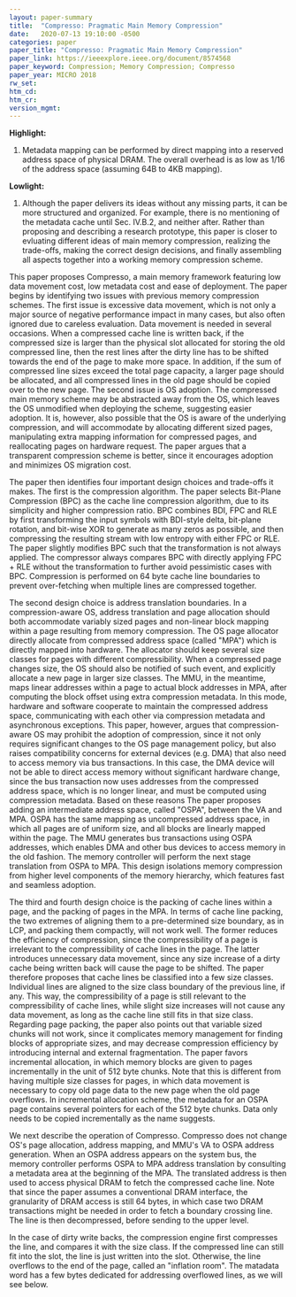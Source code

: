 ```yaml
---
layout: paper-summary
title:  "Compresso: Pragmatic Main Memory Compression"
date:   2020-07-13 19:10:00 -0500
categories: paper
paper_title: "Compresso: Pragmatic Main Memory Compression"
paper_link: https://ieeexplore.ieee.org/document/8574568
paper_keyword: Compression; Memory Compression; Compresso
paper_year: MICRO 2018
rw_set:
htm_cd:
htm_cr:
version_mgmt:
---
```


**Highlight:**

1. Metadata mapping can be performed by direct mapping into a reserved address space of physical DRAM. The overall overhead
   is as low as 1/16 of the address space (assuming 64B to 4KB mapping).

**Lowlight:**

1. Although the paper delivers its ideas without any missing parts, it can be more structured and organized. For example, 
   there is no mentioning of the metadata cache until Sec. IV.B.2, and neither after.
   Rather than proposing and describing a research prototype, this paper is closer to evluating different ideas of 
   main memory compression, realizing the trade-offs, making the correct design decisions, and finally assembling
   all aspects together into a working memory compression scheme.

This paper proposes Compresso, a main memory framework featuring low data movement cost, low metadata cost and ease of 
deployment. The paper begins by identifying two issues with previous memory compression schemes. The first issue is 
excessive data movement, which is not only a major source of negative performance impact in many cases, but also often ignored 
due to careless evaluation. Data movement is needed in several occasions. When a compressed cache line is written 
back, if the compressed size is larger than the physical slot allocated for storing the old compressed line, then 
the rest lines after the dirty line has to be shifted towards the end of the page to make more space. In addition, if
the sum of compressed line sizes exceed the total page capacity, a larger page should be allocated, and all compressed
lines in the old page should be copied over to the new page.
The second issue is OS adoption. The compressed main memory scheme may be abstracted away from the OS, which leaves
the OS unmodified when deploying the scheme, suggesting easier adoption. It is, however, also possible that the OS 
is aware of the underlying compression, and will accommodate by allocating different sized pages, manipulating extra mapping 
information for compressed pages, and reallocating pages on hardware request. The paper argues that a transparent compression
scheme is better, since it encourages adoption and minimizes OS migration cost.

The paper then identifies four important design choices and trade-offs it makes. The first is the compression algorithm.
The paper selects Bit-Plane Compression (BPC) as the cache line compression algorithm, due to its simplicity and higher
compression ratio. BPC combines BDI, FPC and RLE by first transforming the input symbols with BDI-style delta, bit-plane 
rotation, and bit-wise XOR to generate as many zeros as possible, and then compressing the resulting stream with low 
entropy with either FPC or RLE. The paper slightly modifies BPC such that the transformation is not always applied. The
compressor always compares BPC with directly applying FPC + RLE without the transformation to further avoid pessimistic
cases with BPC. Compression is performed on 64 byte cache line boundaries to prevent over-fetching when multiple lines
are compressed together.

The second design choice is address translation boundaries. In a compression-aware OS, address translation and page allocation
should both accommodate variably sized pages and non-linear block mapping within a page resulting from memory compression. 
The OS page allocator directly allocate from compressed address space (called "MPA") which is directly mapped into hardware.
The allocator should keep several size classes for pages with different compressibility. When a compressed page changes 
size, the OS should also be notified of such event, and explicitly allocate a new page in larger size classes.
The MMU, in the meantime, maps linear addresses within a page to actual block addresses in MPA, after computing the 
block offset using extra compression metadata. In this mode, hardware and software cooperate to maintain the compressed
address space, communicating with each other via compression metadata and asynchronous exceptions.
This paper, however, argues that compression-aware OS may prohibit the adoption of compression, since it not only
requires significant changes to the OS page management policy, but also raises compatibility concerns for external
devices (e.g. DMA) that also need to access memory via bus transactions. In this case, the DMA device will not be 
able to direct access memory without significant hardware change, since the bus transaction now uses addresses from the
compressed address space, which is no longer linear, and must be computed using compression metadata.
Based on these reasons The paper proposes adding an intermediate address space, called "OSPA", between the VA and MPA.
OSPA has the same mapping as uncompressed address space, in which all pages are of uniform size, and all blocks are linearly
mapped within the page. The MMU generates bus transactions using OSPA addresses, which enables DMA and other bus 
devices to access memory in the old fashion. The memory controller will perform the next stage translation from OSPA
to MPA. This design isolations memory compression from higher level components of the memory hierarchy, which features
fast and seamless adoption.

The third and fourth design choice is the packing of cache lines within a page, and the packing of pages in the MPA. 
In terms of cache line packing, the two extremes of aligning them to a pre-determined size boundary, as in LCP, and 
packing them compactly, will not work well. The former reduces the efficiency of compression, since the compressibility
of a page is irrelevant to the compressibility of cache lines in the page. The latter introduces unnecessary data movement,
since any size increase of a dirty cache being written back will cause the page to be shifted. 
The paper therefore proposes that cache lines be classified into a few size classes. Individual lines are aligned to the 
size class boundary of the previous line, if any. This way, the compressibility of a page is still relevant to the
compressibility of cache lines, while slight size increases will not cause any data movement, as long as the cache line
still fits in that size class.
Regarding page packing, the paper also points out that variable sized chunks will not work, since it complicates
memory management for finding blocks of appropriate sizes, and may decrease compression efficiency by introducing internal
and external fragmentation. The paper favors incremental allocation, in which memory blocks are given to pages
incrementally in the unit of 512 byte chunks. Note that this is different from having multiple size classes for pages,
in which data movement is necessary to copy old page data to the new page when the old page overflows.
In incremental allocation scheme, the metadata for an OSPA page contains several pointers for each of the 512 byte chunks.
Data only needs to be copied incrementally as the name suggests.

We next describe the operation of Compresso. Compresso does not change OS's page allocation, address mapping, and MMU's
VA to OSPA address generation. When an OSPA address appears on the system bus, the memory controller performs OSPA to MPA
address translation by consulting a metadata area at the beginning of the MPA. 
The translated address is then used to access physical DRAM to fetch the compressed cache line. Note that since the 
paper assumes a conventional DRAM interface, the granularity of DRAM access is still 64 bytes, in which case two 
DRAM transactions might be needed in order to fetch a boundary crossing line. The line is then decompressed, before sending
to the upper level.

In the case of dirty write backs, the compression engine first compresses the line, and compares it with the size class.
If the compressed line can still fit into the slot, the line is just written into the slot. Otherwise, the line overflows
to the end of the page, called an "inflation room". The matadata word has a few bytes dedicated for addressing overflowed
lines, as we will see below.

